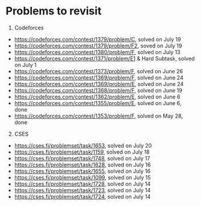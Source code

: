 # Problems to revisit

1. Codeforces
  - https://codeforces.com/contest/1379/problem/C, solved on July 19
  - https://codeforces.com/contest/1379/problem/F2, soved on July 19
  - https://codeforces.com/contest/1380/problem/F, solved on July 13
  - https://codeforces.com/contest/1371/problem/E1 & Hard Subtask, solved on July 1
  - https://codeforces.com/contest/1373/problem/F, solved on June 26
  - https://codeforces.com/contest/1369/problem/F, solved on June 24
  - https://codeforces.com/contest/1369/problem/E, solved on June 24
  - https://codeforces.com/contest/1368/problem/F, solved on June 19
  - https://codeforces.com/contest/1362/problem/E, solved on June 6
  - https://codeforces.com/contest/1355/problem/E, solved on June 6, done
  - https://codeforces.com/contest/1353/problem/F, solved on May 28, done
 
2. CSES
  - https://cses.fi/problemset/task/1653, solved on July 20
  - https://cses.fi/problemset/task/1159, solved on July 18
  - https://cses.fi/problemset/task/1748, solved on July 17
  - https://cses.fi/problemset/task/1628, solved on July 16
  - https://cses.fi/problemset/task/1655, solved on July 16
  - https://cses.fi/problemset/task/1099, solved on July 15
  - https://cses.fi/problemset/task/1728, solved on July 14
  - https://cses.fi/problemset/task/1723, solved on July 14
  - https://cses.fi/problemset/task/1724, solved on July 14
  
